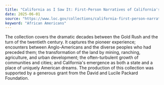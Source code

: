 ```yaml
---
title: "California as I Saw It: First-Person Narratives of California's Early Years, 1849-1900"
date: 2025-06-01
source: "https://www.loc.gov/collections/california-first-person-narratives/about-this-collection/"
keyword: "African Americans"
---
```


The collection covers the dramatic decades between the Gold Rush and the turn of the twentieth century. It captures the pioneer experience; encounters between Anglo-Americans and the diverse peoples who had preceded them; the transformation of the land by mining, ranching, agriculture, and urban development; the often-turbulent growth of communities and cities; and California's emergence as both a state and a place of uniquely American dreams. The production of this collection was supported by a generous grant from the David and Lucile Packard Foundation.